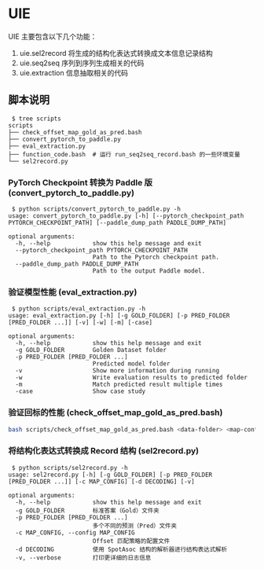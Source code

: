 # UIE

UIE 主要包含以下几个功能：

1. uie.sel2record   将生成的结构化表达式转换成文本信息记录结构
2. uie.seq2seq      序列到序列生成相关的代码
3. uie.extraction   信息抽取相关的代码


## 脚本说明
``` text
 $ tree scripts
scripts
├── check_offset_map_gold_as_pred.bash
├── convert_pytorch_to_paddle.py
├── eval_extraction.py
├── function_code.bash  # 运行 run_seq2seq_record.bash 的一些环境变量
└── sel2record.py
```

### PyTorch Checkpoint 转换为 Paddle 版 (convert_pytorch_to_paddle.py)
``` text
 $ python scripts/convert_pytorch_to_paddle.py -h  
usage: convert_pytorch_to_paddle.py [-h] [--pytorch_checkpoint_path PYTORCH_CHECKPOINT_PATH] [--paddle_dump_path PADDLE_DUMP_PATH]

optional arguments:
  -h, --help            show this help message and exit
  --pytorch_checkpoint_path PYTORCH_CHECKPOINT_PATH
                        Path to the Pytorch checkpoint path.
  --paddle_dump_path PADDLE_DUMP_PATH
                        Path to the output Paddle model.
```

### 验证模型性能 (eval_extraction.py)
```text
 $ python scripts/eval_extraction.py -h  
usage: eval_extraction.py [-h] [-g GOLD_FOLDER] [-p PRED_FOLDER [PRED_FOLDER ...]] [-v] [-w] [-m] [-case]

optional arguments:
  -h, --help            show this help message and exit
  -g GOLD_FOLDER        Golden Dataset folder
  -p PRED_FOLDER [PRED_FOLDER ...]
                        Predicted model folder
  -v                    Show more information during running
  -w                    Write evaluation results to predicted folder
  -m                    Match predicted result multiple times
  -case                 Show case study
```

### 验证回标的性能 (check_offset_map_gold_as_pred.bash)
``` bash
bash scripts/check_offset_map_gold_as_pred.bash <data-folder> <map-config>
```

### 将结构化表达式转换成 Record 结构 (sel2record.py)
``` text
 $ python scripts/sel2record.py -h  
usage: sel2record.py [-h] [-g GOLD_FOLDER] [-p PRED_FOLDER [PRED_FOLDER ...]] [-c MAP_CONFIG] [-d DECODING] [-v]

optional arguments:
  -h, --help            show this help message and exit
  -g GOLD_FOLDER        标准答案（Gold）文件夹
  -p PRED_FOLDER [PRED_FOLDER ...]
                        多个不同的预测（Pred）文件夹
  -c MAP_CONFIG, --config MAP_CONFIG
                        Offset 匹配策略的配置文件
  -d DECODING           使用 SpotAsoc 结构的解析器进行结构表达式解析
  -v, --verbose         打印更详细的日志信息
```
